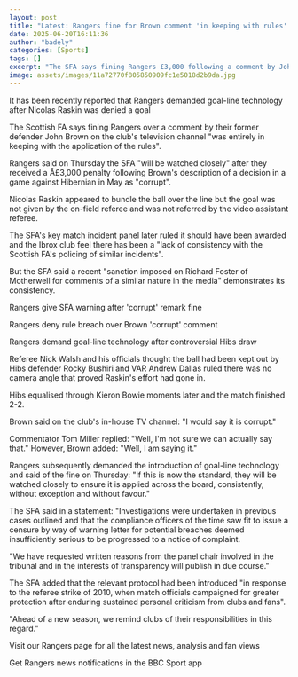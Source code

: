 ```yaml
---
layout: post
title: "Latest: Rangers fine for Brown comment 'in keeping with rules' - SFA"
date: 2025-06-20T16:11:36
author: "badely"
categories: [Sports]
tags: []
excerpt: "The SFA says fining Rangers £3,000 following a comment by John Brown 'was entirely in keeping with the application of the rules'."
image: assets/images/11a72770f805850909fc1e5018d2b9da.jpg
---
```


It has been recently reported that Rangers demanded goal-line technology after Nicolas Raskin was denied a goal

The Scottish FA says fining Rangers over a comment by their former defender John Brown on the club's television channel "was entirely in keeping with the application of the rules".

Rangers said on Thursday the SFA "will be watched closely" after they received a Â£3,000 penalty following Brown's description of a decision in a game against Hibernian in May as "corrupt".

Nicolas Raskin appeared to bundle the ball over the line but the goal was not given by the on-field referee and was not referred by the video assistant referee.

The SFA's key match incident panel later ruled it should have been awarded and the Ibrox club feel there has been a "lack of consistency with the Scottish FA's policing of similar incidents".

But the SFA said a recent "sanction imposed on Richard Foster of Motherwell for comments of a similar nature in the media" demonstrates its consistency.

Rangers give SFA warning after 'corrupt' remark fine

Rangers deny rule breach over Brown 'corrupt' comment

Rangers demand goal-line technology after controversial Hibs draw

Referee Nick Walsh and his officials thought the ball had been kept out by Hibs defender Rocky Bushiri and VAR Andrew Dallas ruled there was no camera angle that proved Raskin's effort had gone in.

Hibs equalised through Kieron Bowie moments later and the match finished 2-2.

Brown said on the club's in-house TV channel: "I would say it is corrupt."

Commentator Tom Miller replied: "Well, I'm not sure we can actually say that." However, Brown added: "Well, I am saying it."

Rangers subsequently demanded the introduction of goal-line technology and said of the fine on Thursday: "If this is now the standard, they will be watched closely to ensure it is applied across the board, consistently, without exception and without favour."

The SFA said in a statement: "Investigations were undertaken in previous cases outlined and that the compliance officers of the time saw fit to issue a censure by way of warning letter for potential breaches deemed insufficiently serious to be progressed to a notice of complaint.

"We have requested written reasons from the panel chair involved in the tribunal and in the interests of transparency will publish in due course."

The SFA added that the relevant protocol had been introduced "in response to the referee strike of 2010, when match officials campaigned for greater protection after enduring sustained personal criticism from clubs and fans".

"Ahead of a new season, we remind clubs of their responsibilities in this regard."

Visit our Rangers page for all the latest news, analysis and fan views

Get Rangers news notifications in the BBC Sport app

